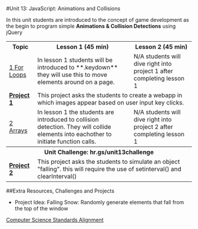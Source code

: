 #Unit 13: JavaScript: Animations and Collisions

In this unit students are introduced to the concept of game development as the begin to program simple **Animations & Collision Detections** using jQuery <table>
<tr>
	<th>Topic</th>
	<th>Lesson 1 (45 min)</th>
	<th>Lesson 2 (45 min)</th>
</tr>
<tr>
	<td><a href="topics/topic1">1 For Loops</a></td>
	<td>In lesson 1 students will be introduced to **.keydown** they will use this to move elements around on a page.</td>
	<td>N/A students will dive right into project 1 after completing lesson 1</td>
</tr>
<tr>
	<td><strong><a href="projects/project1">Project 1</a></strong></td>
	<td colspan="2">This project asks the students to create a webapp in which images appear based on user input key clicks. </td>
</tr>

<tr>
	<td><a href="topics/topic2">2 Arrays </a></td>
	<td>In lesson 1 the students are introduced to collision detection. They will collide elements into eachother to initiate function calls.</td>
	<td>N/A students will dive right into project 2 after completing lesson 1 </td>
</tr>
<tr>
	<th align="center" colspan="3">Unit Challenge: hr.gs/unit13challenge </th>
</tr>
<tr>
	<td><strong><a href="projects/project2">Project 2</a></strong></td>
	<td colspan="2">This project asks the students to simulate an object "falling". this will require the use of setinterval() and clearInterval()  </td>
</tr>
</table>


##Extra Resources, Challenges and Projects


* Project Idea: Falling Snow: Randomly generate elements that fall from the top of the window  

[Computer Science Standards Alignment](csStandards.md)



